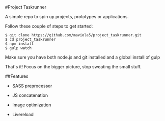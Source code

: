 #Project Taskrunner

A simple repo to spin up projects, prototypes or applications.

Follow these couple of steps to get started:

    $ git clone https://github.com/maviola5/project_taskrunner.git
    $ cd project_taskrunner
    $ npm install
    $ gulp watch

Make sure you have both node.js and git installed and a global install of gulp

That's it! Focus on the bigger picture, stop sweating the small stuff.

##Features
- SASS preprocessor

- JS concatenation

- Image optimization

- Livereload

